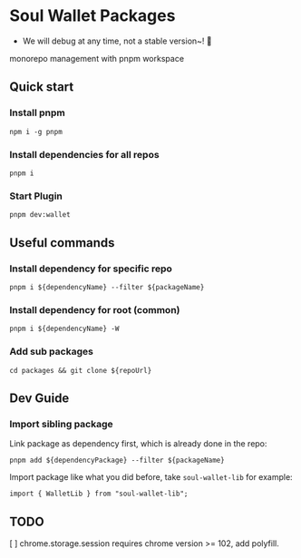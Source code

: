 # Soul Wallet Packages
+ We will debug at any time, not a stable version~! 🚧

monorepo management with pnpm workspace

## Quick start

### Install pnpm

`npm i -g pnpm`

### Install dependencies for all repos

`pnpm i`


### Start Plugin

`pnpm dev:wallet`


## Useful commands

### Install dependency for specific repo

`pnpm i ${dependencyName} --filter ${packageName}`

### Install dependency for root (common)

`pnpm i ${dependencyName} -W`

### Add sub packages

`cd packages && git clone ${repoUrl}`

## Dev Guide

### Import sibling package

Link package as dependency first, which is already done in the repo:

`pnpm add ${dependencyPackage} --filter ${packageName}`

Import package like what you did before, take `soul-wallet-lib` for example:

`import { WalletLib } from "soul-wallet-lib";`

## TODO
[ ] chrome.storage.session requires chrome version >= 102, add polyfill.
